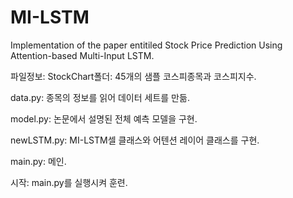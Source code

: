 # MI-LSTM

Implementation of the paper entitiled Stock Price Prediction Using Attention-based Multi-Input LSTM.


파일정보:
  StockChart폴더: 45개의 샘플 코스피종목과 코스피지수.

  data.py: 종목의 정보를 읽어 데이터 세트를 만듦.

  model.py: 논문에서 설명된 전체 예측 모델을 구현.

  newLSTM.py: MI-LSTM셀 클래스와 어텐션 레이어 클래스를 구현.

  main.py: 메인.

시작:
  main.py를 실행시켜 훈련.
